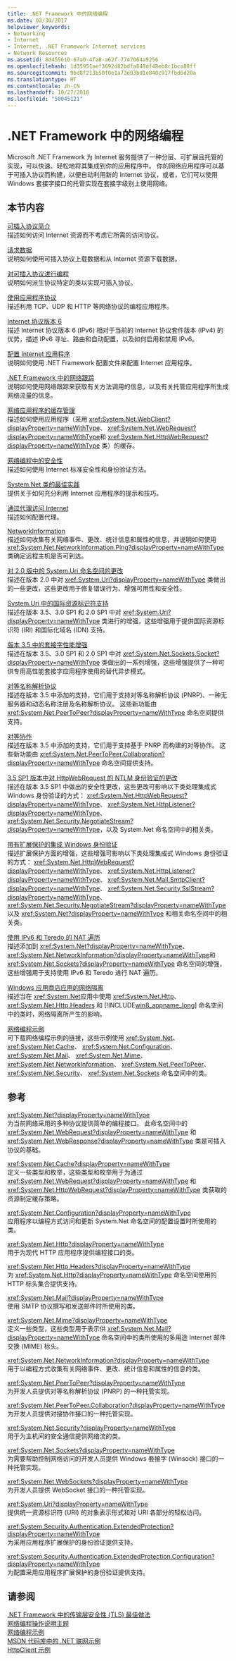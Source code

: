 ```yaml
---
title: .NET Framework 中的网络编程
ms.date: 03/30/2017
helpviewer_keywords:
- Networking
- Internet
- Internet, .NET Framework Internet services
- Network Resources
ms.assetid: 8d455610-67a0-4fa8-a62f-7747064a9256
ms.openlocfilehash: 1d35951aef3692d82bdfa648df48eb8c1bca88ff
ms.sourcegitcommit: 9bd8f213b50f0e1a73e03bd1e840c917fbd6d20a
ms.translationtype: HT
ms.contentlocale: zh-CN
ms.lasthandoff: 10/27/2018
ms.locfileid: "50045121"
---
```

# <a name="network-programming-in-the-net-framework"></a>.NET Framework 中的网络编程
Microsoft .NET Framework 为 Internet 服务提供了一种分层、可扩展且托管的实现，可以快速、轻松地将其集成到你的应用程序中。 你的网络应用程序可以基于可插入协议而构建，以便自动利用新的 Internet 协议，或者，它们可以使用 Windows 套接字接口的托管实现在套接字级别上使用网络。  
  
## <a name="in-this-section"></a>本节内容  

 [可插入协议简介](../../../docs/framework/network-programming/introducing-pluggable-protocols.md)  
 描述如何访问 Internet 资源而不考虑它所需的访问协议。  
  
 [请求数据](../../../docs/framework/network-programming/requesting-data.md)  
 说明如何使用可插入协议上载数据和从 Internet 资源下载数据。  
  
 [对可插入协议进行编程](../../../docs/framework/network-programming/programming-pluggable-protocols.md)  
 说明如何派生协议特定的类以实现可插入协议。  
  
 [使用应用程序协议](../../../docs/framework/network-programming/using-application-protocols.md)  
 描述利用 TCP、UDP 和 HTTP 等网络协议的编程应用程序。  
  
 [Internet 协议版本 6](../../../docs/framework/network-programming/internet-protocol-version-6.md)  
 描述 Internet 协议版本 6 (IPv6) 相对于当前的 Internet 协议套件版本 (IPv4) 的优势，描述 IPv6 寻址、路由和自动配置，以及如何启用和禁用 IPv6。  
  
 [配置 Internet 应用程序](../../../docs/framework/network-programming/configuring-internet-applications.md)  
 说明如何使用 .NET Framework 配置文件来配置 Internet 应用程序。  
  
 [.NET Framework 中的网络跟踪](../../../docs/framework/network-programming/network-tracing.md)  
 说明如何使用网络跟踪来获取有关方法调用的信息，以及有关托管应用程序所生成网络流量的信息。  
  
 [网络应用程序的缓存管理](../../../docs/framework/network-programming/cache-management-for-network-applications.md)  
 描述如何使用应用程序（采用 <xref:System.Net.WebClient?displayProperty=nameWithType>、 <xref:System.Net.WebRequest?displayProperty=nameWithType>和 <xref:System.Net.HttpWebRequest?displayProperty=nameWithType> 类）的缓存。  
  
 [网络编程中的安全性](../../../docs/framework/network-programming/security-in-network-programming.md)  
 描述如何使用 Internet 标准安全性和身份验证方法。  
  
 [System.Net 类的最佳实践](../../../docs/framework/network-programming/best-practices-for-system-net-classes.md)  
 提供关于如何充分利用 Internet 应用程序的提示和技巧。  
  
 [通过代理访问 Internet](../../../docs/framework/network-programming/accessing-the-internet-through-a-proxy.md)  
 描述如何配置代理。  
  
 [NetworkInformation](../../../docs/framework/network-programming/networkinformation.md)  
 描述如何收集有关网络事件、更改、统计信息和属性的信息，并说明如何使用 <xref:System.Net.NetworkInformation.Ping?displayProperty=nameWithType> 类确定远程主机是否可到达。  
  
 [对 2.0 版中的 System.Uri 命名空间的更改](../../../docs/framework/network-programming/changes-to-the-system-uri-namespace-in-version-2-0.md)  
 描述在版本 2.0 中对 <xref:System.Uri?displayProperty=nameWithType> 类做出的一些更改，这些更改用于修复错误行为、增强可用性和安全性。  
  
 [System.Uri 中的国际资源标识符支持](../../../docs/framework/network-programming/international-resource-identifier-support-in-system-uri.md)  
 描述在版本 3.5、3.0 SP1 和 2.0 SP1 中对 <xref:System.Uri?displayProperty=nameWithType> 类进行的增强，这些增强用于提供国际资源标识符 (IRI) 和国际化域名 (IDN) 支持。  
  
 [版本 3.5 中的套接字性能增强](../../../docs/framework/network-programming/socket-performance-enhancements-in-version-3-5.md)  
 描述在版本 3.5、3.0 SP1 和 2.0 SP1 中对 <xref:System.Net.Sockets.Socket?displayProperty=nameWithType> 类做出的一系列增强，这些增强提供了一种可供专用高性能套接字应用程序使用的替代异步模式。  
  
 [对等名称解析协议](../../../docs/framework/network-programming/peer-name-resolution-protocol.md)  
 描述在版本 3.5 中添加的支持，它们用于支持对等名称解析协议 (PNRP)、一种无服务器和动态名称注册及名称解析协议。 这些新功能由 <xref:System.Net.PeerToPeer?displayProperty=nameWithType> 命名空间提供支持。  
  
 [对等协作](../../../docs/framework/network-programming/peer-to-peer-collaboration.md)  
 描述在版本 3.5 中添加的支持，它们用于支持基于 PNRP 而构建的对等协作。 这些新功能由 <xref:System.Net.PeerToPeer.Collaboration?displayProperty=nameWithType> 命名空间提供支持。  
  
 [3.5 SP1 版本中对 HttpWebRequest 的 NTLM 身份验证的更改](../../../docs/framework/network-programming/changes-to-ntlm-authentication-for-httpwebrequest-in-version-3-5-sp1.md)  
 描述在版本 3.5 SP1 中做出的安全性更改，这些更改可影响以下类处理集成式 Windows 身份验证的方式： <xref:System.Net.HttpWebRequest?displayProperty=nameWithType>、 <xref:System.Net.HttpListener?displayProperty=nameWithType>、 <xref:System.Net.Security.NegotiateStream?displayProperty=nameWithType>，以及 System.Net 命名空间中的相关类。  
  
 [带有扩展保护的集成 Windows 身份验证](../../../docs/framework/network-programming/integrated-windows-authentication-with-extended-protection.md)  
 描述扩展保护方面的增强，这些增强可影响以下类处理集成式 Windows 身份验证的方式： <xref:System.Net.HttpWebRequest?displayProperty=nameWithType>、 <xref:System.Net.HttpListener?displayProperty=nameWithType>、 <xref:System.Net.Mail.SmtpClient?displayProperty=nameWithType>、 <xref:System.Net.Security.SslStream?displayProperty=nameWithType>、 <xref:System.Net.Security.NegotiateStream?displayProperty=nameWithType>以及 <xref:System.Net?displayProperty=nameWithType> 和相关命名空间中的相关类。  
  
 [使用 IPv6 和 Teredo 的 NAT 遍历](../../../docs/framework/network-programming/nat-traversal-using-ipv6-and-teredo.md)  
 描述添加到 <xref:System.Net?displayProperty=nameWithType>、 <xref:System.Net.NetworkInformation?displayProperty=nameWithType>和 <xref:System.Net.Sockets?displayProperty=nameWithType> 命名空间的增强，这些增强用于支持使用 IPv6 和 Teredo 进行 NAT 遍历。  
  
 [Windows 应用商店应用的网络隔离](../../../docs/framework/network-programming/network-isolation-for-windows-store-apps.md)  
 描述当在 <xref:System.Net>应用中使用 <xref:System.Net.Http>、 <xref:System.Net.Http.Headers> 和 [!INCLUDE[win8_appname_long](../../../includes/win8-appname-long-md.md)] 命名空间中的类时，网络隔离所产生的影响。  
  
 [网络编程示例](../../../docs/framework/network-programming/network-programming-samples.md)  
 可下载网络编程示例的链接，这些示例使用 <xref:System.Net>、 <xref:System.Net.Cache>、 <xref:System.Net.Configuration>、 <xref:System.Net.Mail>、 <xref:System.Net.Mime>、 <xref:System.Net.NetworkInformation>、 <xref:System.Net.PeerToPeer>、 <xref:System.Net.Security>、 <xref:System.Net.Sockets> 命名空间中的类。  
  
## <a name="reference"></a>参考  
 <xref:System.Net?displayProperty=nameWithType>  
 为当前网络采用的多种协议提供简单的编程接口。 此命名空间中的 <xref:System.Net.WebRequest?displayProperty=nameWithType> 和 <xref:System.Net.WebResponse?displayProperty=nameWithType> 类是可插入协议的基础。  
  
 <xref:System.Net.Cache?displayProperty=nameWithType>  
 定义一些类型和枚举，这些类型和枚举用于为通过 <xref:System.Net.WebRequest?displayProperty=nameWithType> 和 <xref:System.Net.HttpWebRequest?displayProperty=nameWithType> 类获取的资源制定缓存策略。  
  
 <xref:System.Net.Configuration?displayProperty=nameWithType>  
 应用程序以编程方式访问和更新 System.Net 命名空间的配置设置时所使用的类。  
  
 <xref:System.Net.Http?displayProperty=nameWithType>  
 用于为现代 HTTP 应用程序提供编程接口的类。  
  
 <xref:System.Net.Http.Headers?displayProperty=nameWithType>  
 为 <xref:System.Net.Http?displayProperty=nameWithType> 命名空间使用的 HTTP 标头集合提供支持。  
  
 <xref:System.Net.Mail?displayProperty=nameWithType>  
 使用 SMTP 协议撰写和发送邮件时所使用的类。  
  
 <xref:System.Net.Mime?displayProperty=nameWithType>  
 定义一些类型，这些类型用于表示供 <xref:System.Net.Mail?displayProperty=nameWithType> 命名空间中的类所使用的多用途 Internet 邮件交换 (MIME) 标头。  
  
 <xref:System.Net.NetworkInformation?displayProperty=nameWithType>  
 用于以编程方式收集有关网络事件、更改、统计信息和属性的信息的类。  
  
 <xref:System.Net.PeerToPeer?displayProperty=nameWithType>  
 为开发人员提供对等名称解析协议 (PNRP) 的一种托管实现。  
  
 <xref:System.Net.PeerToPeer.Collaboration?displayProperty=nameWithType>  
 为开发人员提供对接协作接口的一种托管实现。  
  
 <xref:System.Net.Security?displayProperty=nameWithType>  
 用于为主机间的安全通信提供网络流的类。  
  
 <xref:System.Net.Sockets?displayProperty=nameWithType>  
 为需要帮助控制网络访问的开发人员提供 Windows 套接字 (Winsock) 接口的一种托管实现。  
  
 <xref:System.Net.WebSockets?displayProperty=nameWithType>  
 为开发人员提供 WebSocket 接口的一种托管实现。  
  
 <xref:System.Uri?displayProperty=nameWithType>  
 提供统一资源标识符 (URI) 的对象表示形式和对 URI 各部分的轻松访问。  
  
 <xref:System.Security.Authentication.ExtendedProtection?displayProperty=nameWithType>  
 为采用应用程序扩展保护的身份验证提供支持。  
  
 <xref:System.Security.Authentication.ExtendedProtection.Configuration?displayProperty=nameWithType>  
 为配置采用应用程序扩展保护的身份验证提供支持。  
  
## <a name="see-also"></a>请参阅  

 [.NET Framework 中的传输层安全性 (TLS) 最佳做法](../../../docs/framework/network-programming/tls.md)  
 [网络编程操作说明主题](../../../docs/framework/network-programming/network-programming-how-to-topics.md)  
 [网络编程示例](../../../docs/framework/network-programming/network-programming-samples.md)  
 [MSDN 代码库中的 .NET 联网示例](https://code.msdn.microsoft.com/Wiki/View.aspx?ProjectName=nclsamples)  
 [HttpClient 示例](https://go.microsoft.com/fwlink/?LinkId=242550)
